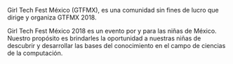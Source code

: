 Girl Tech Fest México (GTFMX), es una comunidad sin fines de lucro que dirige y organiza GTFMX 2018.

 Girl Tech Fest México 2018 es un evento por y para las niñas de México. Nuestro propósito es brindarles la oportunidad a nuestras niñas de descubrir y desarrollar las bases del conocimiento en el campo de ciencias de la computación.
